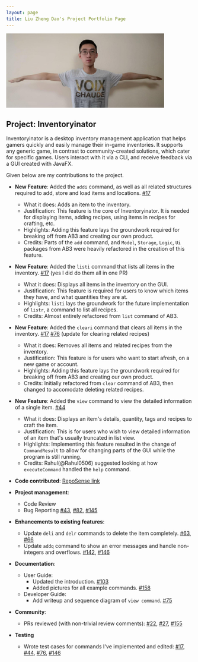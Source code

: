 ```yaml
---
layout: page
title: Liu Zheng Dao's Project Portfolio Page
---
```

<img src="../images/justacasul.png" height=200>

## Project: Inventoryinator

Inventoryinator is a desktop inventory management application that helps gamers quickly and easily manage
their in-game inventories. It supports any generic game, in contrast to community-created solutions,
which cater for specific games. Users interact with it via a CLI, and receive feedback via a GUI created
with JavaFX.

Given below are my contributions to the project.

* **New Feature**: Added the `addi` command, as well as all related structures required to add, store and load items 
    and locations. [\#17](https://github.com/AY2021S1-CS2103T-F13-1/tp/pull/17)
  * What it does: Adds an item to the inventory.
  * Justification: This feature is the core of Inventoryinator. It is needed for displaying items, adding recipes,
    using items in recipes for crafting, etc.
  * Highlights: Adding this feature lays the groundwork required for breaking off from AB3 and creating our own product.
  * Credits: Parts of the `add` command, and `Model`, `Storage`, `Logic`, `Ui` packages from AB3 were heavily refactored
    in the creation of this feature.
    
* **New Feature**: Added the `listi` command that lists all items in the inventory. 
    [\#17](https://github.com/AY2021S1-CS2103T-F13-1/tp/pull/17) (yes I did do them all in one PR)
  * What it does: Displays all items in the inventory on the GUI.
  * Justification: This feature is required for users to know which items they have, and what quantities they are at.
  * Highlights: `listi` lays the groundwork for the future implementation of `listr`, a command to list all recipes.
  * Credits: Almost entirely refactored from `list` command of AB3.
    
* **New Feature**: Added the `cleari` command that clears all items in the inventory. 
    [\#17](https://github.com/AY2021S1-CS2103T-F13-1/tp/pull/17) 
    [\#76](https://github.com/AY2021S1-CS2103T-F13-1/tp/pull/76) (update for clearing related recipes) 
  * What it does: Removes all items and related recipes from the inventory.
  * Justification: This feature is for users who want to start afresh, on a new game or account.
  * Highlights: Adding this feature lays the groundwork required for breaking off from AB3 and creating our own product.
  * Credits: Initially refactored from `clear` command of AB3, then changed to accomodate deleting related recipes.
    
* **New Feature**: Added the `view` command to view the detailed information of a single item. 
    [\#44](https://github.com/AY2021S1-CS2103T-F13-1/tp/pull/44)
  * What it does: Displays an item's details, quantity, tags and recipes to craft the item.
  * Justification: This is for users who wish to view detailed information of an item that's usually truncated in list view.
  * Highlights: Implementing this feature resulted in the change of `CommandResult` to allow for changing parts of the 
    GUI while the program is still running.
  * Credits: Rahul(@Rahul0506) suggested looking at how `executeCommand` handled the `help` command.

* **Code contributed**: [RepoSense link](https://nus-cs2103-ay2021s1.github.io/tp-dashboard/#breakdown=true&search=justacasul&sort=groupTitle&sortWithin=title&since=2020-08-14&timeframe=commit&mergegroup=&groupSelect=groupByRepos&checkedFileTypes=docs~functional-code~test-code~other)

* **Project management**:
  * Code Review
  * Bug Reporting [\#43](https://github.com/AY2021S1-CS2103T-F13-1/tp/issues/43), 
    [\#82](https://github.com/AY2021S1-CS2103T-F13-1/tp/issues/82), 
    [\#145](https://github.com/AY2021S1-CS2103T-F13-1/tp/issues/145) 

* **Enhancements to existing features**:
  * Update `deli` and `delr` commands to delete the item completely. 
  [\#63](https://github.com/AY2021S1-CS2103T-F13-1/tp/pull/63),
  [\#66](https://github.com/AY2021S1-CS2103T-F13-1/tp/pull/66)
  * Update `addq` command to show an error messages and handle non-integers and overflows.
  [\#142](https://github.com/AY2021S1-CS2103T-F13-1/tp/pull/142),
  [\#146](https://github.com/AY2021S1-CS2103T-F13-1/tp/pull/146)
  
* **Documentation**:
  * User Guide: 
    * Updated the introduction. [\#103](https://github.com/AY2021S1-CS2103T-F13-1/tp/pull/103)
    * Added pictures for all example commands. [\#158](https://github.com/AY2021S1-CS2103T-F13-1/tp/pull/158)
  * Developer Guide:
    * Add writeup and sequence diagram of `view command`. [\#75](https://github.com/AY2021S1-CS2103T-F13-1/tp/pull/75)

* **Community**:
  * PRs reviewed (with non-trivial review comments): 
  [\#22](https://github.com/AY2021S1-CS2103T-F13-1/tp/pull/22), 
  [\#27](https://github.com/AY2021S1-CS2103T-F13-1/tp/pull/27), 
  [\#155](https://github.com/AY2021S1-CS2103T-F13-1/tp/pull/155)

* **Testing**
  * Wrote test cases for commands I've implemented and edited: 
  [\#17](https://github.com/AY2021S1-CS2103T-F13-1/tp/issues/17),
  [\#44](https://github.com/AY2021S1-CS2103T-F13-1/tp/pull/44), 
  [\#76](https://github.com/AY2021S1-CS2103T-F13-1/tp/pull/76), 
  [\#146](https://github.com/AY2021S1-CS2103T-F13-1/tp/pull/146)
